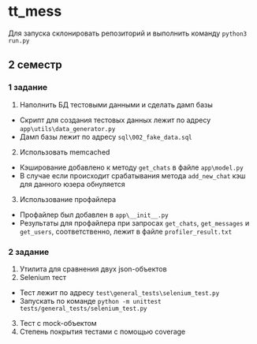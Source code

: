 # tt_mess
Для запуска склонировать репозиторий и выполнить команду `python3 run.py`

## 2 семестр

### 1 задание 

1. Наполнить БД тестовыми данными и сделать дамп базы
* Скрипт для создания тестовых данных лежит по адресу `app\utils\data_generator.py`
* Дамп базы лежит по адресу `sql\002_fake_data.sql`

2. Использовать memcached
* Кэширование добавлено к методу `get_chats` в файле `app\model.py`
* В случае если происходит срабатывания метода `add_new_chat` кэш для данного юзера обнуляется

3. Использование профайлера
* Профайлер был добавлен в `app\__init__.py`
* Результаты для профайлера при запросах `get_chats`, `get_messages` и `get_users`, соответственно, лежит в файле `profiler_result.txt`


### 2 задание

1. Утилита для сравнения двух json-объектов
2. Selenium тест
* Тест лежит по адресу `test\general_tests\selenium_test.py`
* Запускать по команде `python -m unittest tests/general_tests/selenium_test.py`
3. Тест с mock-объектом
4. Степень покрытия тестами с помощью coverage
